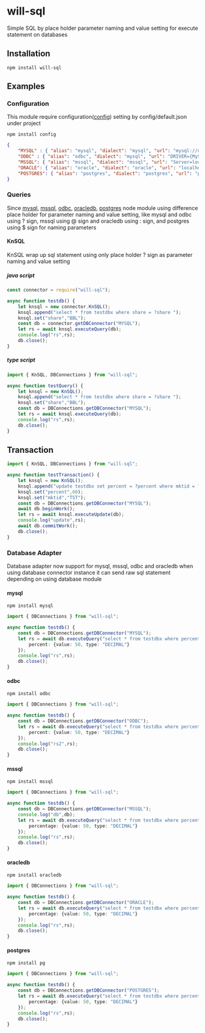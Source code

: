 # will-sql

Simple SQL by place holder parameter naming and value setting for execute statement on databases

## Installation

    npm install will-sql

## Examples

### Configuration

This module require configuration([config](https://www.npmjs.com/package/config)) setting by config/default.json under project

    npm install config

```json
{
	"MYSQL" : { "alias": "mysql", "dialect": "mysql", "url": "mysql://user:password@localhost:3306/testdb?charset=utf8&connectionLimit=10", "user": "user", "password": "password" },
	"ODBC" : { "alias": "odbc", "dialect": "mysql", "url": "DRIVER={MySQL ODBC 5.3 Unicode Driver};SERVER=localhost;DATABASE=testdb;HOST=localhost;PORT=3306;UID=user;PWD=password;", "user": "user", "password": "password" },
	"MSSQL": { "alias": "mssql", "dialect": "mssql", "url": "Server=localhost,1433;Database=testdb;User Id=user;Password=password;Encrypt=false;Trusted_Connection=Yes;", "user": "user", "password": "password" },
	"ORACLE": { "alias": "oracle", "dialect": "oracle", "url": "localhost:1521/ORCLCDB.localdomain", "user": "user", "password": "password" },
    "POSTGRES": { "alias": "postgres", "dialect": "postgres", "url": "postgresql://user:password@localhost:5432/testdb", "user": "user", "password": "password" }
}
```

### Queries
Since [mysql](https://www.npmjs.com/package/mysql), [mssql](https://www.npmjs.com/package/mssql), [odbc](https://www.npmjs.com/package/odbc), [oracledb](https://www.npmjs.com/package/oracledb), [postgres](https://www.npmjs.com/package/pg) node module using difference place holder for parameter
naming and value setting, like mysql and odbc using ? sign, mssql using @ sign and oracledb using : sign, and postgres using $ sign for naming parameters

#### KnSQL
KnSQL wrap up sql statement using only place holder ? sign as parameter naming and value setting

##### java script
```javascript
const connector = require("will-sql");

async function testdb() {
    let knsql = new connector.KnSQL();
    knsql.append("select * from testdbx where share = ?share ");
    knsql.set("share","BBL");
    const db = connector.getDBConnector("MYSQL");
    let rs = await knsql.executeQuery(db);
    console.log("rs",rs);
    db.close();
}
```

##### type script
```typescript
import { KnSQL, DBConnections } from "will-sql";

async function testQuery() {
    let knsql = new KnSQL();
    knsql.append("select * from testdbx where share = ?share ");
    knsql.set("share","BBL");
    const db = DBConnections.getDBConnector("MYSQL");
    let rs = await knsql.executeQuery(db);
    console.log("rs",rs);
    db.close();
}
```

## Transaction

```typescript
import { KnSQL, DBConnections } from "will-sql";

async function testTransaction() {
    let knsql = new KnSQL();
    knsql.append("update testdbx set percent = ?percent where mktid = ?mktid ");
    knsql.set("percent",60);
    knsql.set("mktid","TST");
    const db = DBConnections.getDBConnector("MYSQL");
    await db.beginWork();
    let rs = await knsql.executeUpdate(db);
    console.log("update",rs);
    await db.commitWork();
    db.close();
}
```

### Database Adapter
Database adapter now support for mysql, mssql, odbc and oracledb when using database connector instance it can send raw sql statement depending on using database module

#### mysql

    npm install mysql

```typescript
import { DBConnections } from "will-sql";

async function testdb() {
    const db = DBConnections.getDBConnector("MYSQL");
    let rs = await db.executeQuery("select * from testdbx where percent > ? ",{ 
        percent: {value: 50, type: "DECIMAL"} 
    });
    console.log("rs",rs);
    db.close();
}
```
#### odbc

    npm install odbc

```typescript
import { DBConnections } from "will-sql";

async function testdb() {
    const db = DBConnections.getDBConnector("ODBC");
    let rs = await db.executeQuery("select * from testdbx where percent > ? ",{ 
        percent: {value: 50, type: "DECIMAL"} 
    });
    console.log("rs2",rs);
    db.close();
}
```
#### mssql

    npm install mssql

```typescript
import { DBConnections } from "will-sql";

async function testdb() {
    const db = DBConnections.getDBConnector("MSSQL");
    console.log("db",db);
    let rs = await db.executeQuery("select * from testdbx where percentage > @percentage ",{ 
        percentage: {value: 50, type: "DECIMAL"} 
    });
    console.log("rs",rs);
    db.close();
}
```
#### oracledb

    npm install oracledb

```typescript
import { DBConnections } from "will-sql";

async function testdb() {
    const db = DBConnections.getDBConnector("ORACLE");
    let rs = await db.executeQuery("select * from testdbx where percentage > :percentage ",{ 
        percentage: {value: 50, type: "DECIMAL"} 
    });
    console.log("rs",rs);
    db.close();
}
```
#### postgres

    npm install pg

```typescript
import { DBConnections } from "will-sql";

async function testdb() {
    const db = DBConnections.getDBConnector("POSTGRES");
    let rs = await db.executeQuery("select * from testdbx where percentage > $1 ",{ 
        percentage: {value: 50, type: "DECIMAL"} 
    });
    console.log("rs",rs);
    db.close();
}
```
